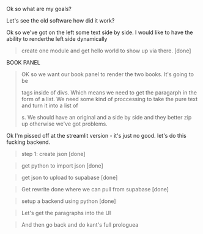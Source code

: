 Ok so what are my goals?

Let's see the old software how did it work?

Ok so we've got on the left some text side by side. I would like to have the ability to renderthe left side dynamically

> create one module and get hello world to show up via there. [done]

BOOK PANEL

> OK so we want our book panel to render the two books. It's going to be <p> tags inside of divs.
> Which means we need to get the paragarph in the form of a list.
> We need some kind of proccessing to take the pure text and turn it into a list of <p>s. We should have an original and a side by side and they better zip up otherwise we've got problems.

Ok I'm pissed off at the streamlit version - it's just no good. let's do this fucking backend.

> step 1: create json [done]

> get python to import json [done]

> get json to upload to supabase [done]

> Get rewrite done where we can pull from supabase [done]

> setup a backend using python [done]

> Let's get the paragraphs into the UI

> And then go back and do kant's full prologuea
